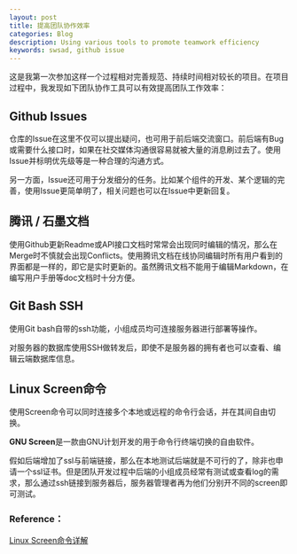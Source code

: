 ```yaml
---
layout: post
title: 提高团队协作效率
categories: Blog
description: Using various tools to promote teamwork efficiency
keywords: swsad, github issue
---
```


这是我第一次参加这样一个过程相对完善规范、持续时间相对较长的项目。在项目过程中，我发现如下团队协作工具可以有效提高团队工作效率：

## Github Issues

仓库的Issue在这里不仅可以提出疑问，也可用于前后端交流窗口。前后端有Bug或需要什么接口时，如果在社交媒体沟通很容易就被大量的消息刷过去了。使用Issue并标明优先级等是一种合理的沟通方式。

另一方面，Issue还可用于分发细分的任务。比如某个组件的开发、某个逻辑的完善，使用Issue更简单明了，相关问题也可以在Issue中更新回复。

## 腾讯 / 石墨文档

使用Github更新Readme或API接口文档时常常会出现同时编辑的情况，那么在Merge时不慎就会出现Conflicts。使用腾讯文档在线协同编辑时所有用户看到的界面都是一样的，即它是实时更新的。虽然腾讯文档不能用于编辑Markdown，在编写用户手册等doc文档时十分方便。

## Git Bash SSH

使用Git bash自带的ssh功能，小组成员均可连接服务器进行部署等操作。

对服务器的数据库使用SSH做转发后，即使不是服务器的拥有者也可以查看、编辑云端数据库信息。

## Linux Screen命令

使用Screen命令可以同时连接多个本地或远程的命令行会话，并在其间自由切换。

**GNU Screen**是一款由GNU计划开发的用于命令行终端切换的自由软件。

假如后端增加了ssl与前端链接，那么在本地测试后端就是不可行的了，除非也申请一个ssl证书。但是团队开发过程中后端的小组成员经常有测试或查看log的需求，那么通过ssh链接到服务器后，服务器管理者再为他们分别开不同的screen即可测试。

### Reference：

[Linux Screen命令详解](https://www.cnblogs.com/yangliheng/p/6173530.html)